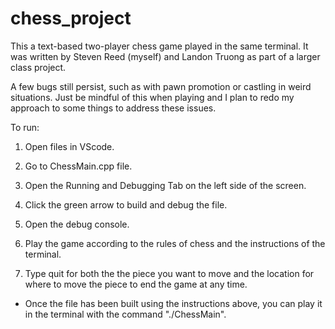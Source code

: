 # chess_project
This a text-based two-player chess game played in the same terminal.
It was written by Steven Reed (myself) and Landon Truong as part of a larger class project.

A few bugs still persist, such as with pawn promotion or castling in weird situations. Just be mindful of this when playing and I plan to redo my approach to some things to address these issues.

To run:


1) Open files in VScode.


2) Go to ChessMain.cpp file.

3) Open the Running and Debugging Tab on the left side of the screen.

4) Click the green arrow to build and debug the file. 

5) Open the debug console.

6) Play the game according to the rules of chess and the instructions of the terminal.

7) Type quit for both the the piece you want to move and the location for where to move the piece to end the game at any time.

- Once the file has been built using the instructions above, you can play it in the terminal with the command "./ChessMain".
